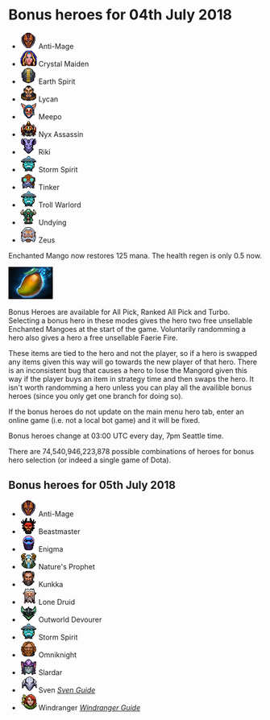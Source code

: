 # Bonus heroes for 04th July 2018

[//]: # (List bonus heroes here, use /images/miniheroes/heroname for picture)

- ![Anti-Mage](/images/miniheroes/antimage.png) Anti-Mage
- ![Crystal Maiden](/images/miniheroes/crystal_maiden.png) Crystal Maiden
- ![Earth Spirit](/images/miniheroes/earth_spirit.png) Earth Spirit
- ![Lycan](/images/miniheroes/lycan.png) Lycan
- ![Meepo](/images/miniheroes/meepo.png) Meepo
- ![Nyx Assassin](/images/miniheroes/nyx_assassin.png) Nyx Assassin
- ![Riki](/images/miniheroes/riki.png) Riki
- ![Storm Spirit](/images/miniheroes/storm_spirit.png) Storm Spirit
- ![Tinker](/images/miniheroes/tinker.png) Tinker
- ![Troll Warlord](/images/miniheroes/storm_spirit.png) Troll Warlord
- ![Undying](/images/miniheroes/undying.png) Undying
- ![Zeus](/images/miniheroes/zuus.png) Zeus

Enchanted Mango now restores 125 mana. The health regen is only 0.5 now.

![Enchanted Mango image](/images/miniheroes/enchanted_mango.png)

Bonus Heroes are available for All Pick, Ranked All Pick and Turbo. Selecting a bonus hero in these modes gives the hero two free unsellable Enchanted Mangoes at the start of the game. Voluntarily randomming a hero also gives a hero a free unsellable Faerie Fire.

These items are tied to the hero and not the player, so if a hero is swapped any items given this way will go towards the new player of that hero. There is an inconsistent bug that causes a hero to lose the Mangord given this way if the player buys an item in strategy time and then swaps the hero. It isn't worth randomming a hero unless you can play all the availible bonus heroes (since you only get one branch for doing so).

If the bonus heroes do not update on the main menu hero tab, enter an online game (i.e. not a local bot game) and it will be fixed.

Bonus heroes change at 03:00 UTC every day, 7pm Seattle time.

There are 74,540,946,223,878 possible combinations of heroes for bonus hero selection (or indeed a single game of Dota).

## Bonus heroes for 05th July 2018

- ![Anti-Mage](/images/miniheroes/antimage.png) Anti-Mage
- ![Beastmaster](/images/miniheroes/beastmaster.png) Beastmaster
- ![Enigma](/images/miniheroes/enigma.png) Enigma
- ![Nature's Prophet](/images/miniheroes/furion.png) Nature's Prophet
- ![Kunkka](/images/miniheroes/kunkka.png) Kunkka
- ![Lone Druid](/images/miniheroes/lone_druid.png) Lone Druid
- ![Outworld Devourer](/images/miniheroes/obsidian_destroyer.png) Outworld Devourer
- ![Storm Spirit](/images/miniheroes/storm_spirit.png) Storm Spirit
- ![Omniknight](/images/miniheroes/omniknight.png) Omniknight
- ![Slardar](/images/miniheroes/slardar.png) Slardar
- ![Sven](/images/miniheroes/sven.png) Sven [*Sven Guide*](https://steamcommunity.com/sharedfiles/filedetails/?id=1430456733)
- ![Windrunner](/images/miniheroes/windrunner.png) Windranger [*Windranger Guide*](https://steamcommunity.com/sharedfiles/filedetails/?id=1408066874)
